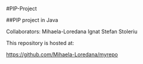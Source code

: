 #PIP-Project

##PIP project in Java

Collaborators:
Mihaela-Loredana Ignat
Stefan Stoleriu

This repository is hosted at:

https://github.com/Mihaela-Loredana/myrepo
